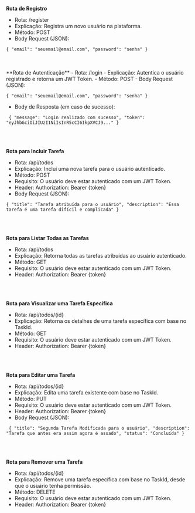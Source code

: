**Rota de Registro**
- Rota: /register
- Explicação: Registra um novo usuário na plataforma.
- Método: POST
- Body Request (JSON):

``
{
  "email": "seuemail@email.com",
  "password": "senha"
}
``

</br>
</br>
**Rota de Autenticação**
- Rota: /login
- Explicação: Autentica o usuário registrado e retorna um JWT Token.
- Método: POST
- Body Request (JSON):

``
{
  "email": "seuemail@email.com",
  "password": "senha"
}
``

- Body de Resposta (em caso de sucesso):

``
{
  "message": "Login realizado com sucesso",
  "token": "eyJhbGciOiJIUzI1NiIsInR5cCI6IkpXVCJ9..."
}``


</br>
</br>

**Rota para Incluir Tarefa**
- Rota: /api/todos
- Explicação: Inclui uma nova tarefa para o usuário autenticado.
- Método: POST
- Requisito: O usuário deve estar autenticado com um JWT Token.
- Header: Authorization: Bearer {token}
- Body Request (JSON):

``
{
  "title": "Tarefa atribuída para o usuário",
  "description": "Essa tarefa é uma tarefa difícil e complicada"
}
``


</br>
</br>

**Rota para Listar Todas as Tarefas**
- Rota: /api/todos
- Explicação: Retorna todas as tarefas atribuídas ao usuário autenticado.
- Método: GET
- Requisito: O usuário deve estar autenticado com um JWT Token.
- Header: Authorization: Bearer {token}

</br>
</br>

**Rota para Visualizar uma Tarefa Específica**
- Rota: /api/todos/{id}
- Explicação: Retorna os detalhes de uma tarefa específica com base no TaskId.
- Método: GET
- Requisito: O usuário deve estar autenticado com um JWT Token.
- Header: Authorization: Bearer {token}

</br>
</br>


**Rota para Editar uma Tarefa**
- Rota: /api/todos/{id}
- Explicação: Edita uma tarefa existente com base no TaskId.
- Método: PUT
- Requisito: O usuário deve estar autenticado com um JWT Token.
- Header: Authorization: Bearer {token}
- Body Request (JSON):

``
{
  "title": "Segunda Tarefa Modificada para o usuário",
  "description": "Tarefa que antes era assim agora é assado",
  "status": "Concluída"
}``



</br>
</br>

**Rota para Remover uma Tarefa**
- Rota: /api/todos/{id}
- Explicação: Remove uma tarefa específica com base no TaskId, desde que o usuário tenha permissão.
- Método: DELETE
- Requisito: O usuário deve estar autenticado com um JWT Token.
- Header: Authorization: Bearer {token}
